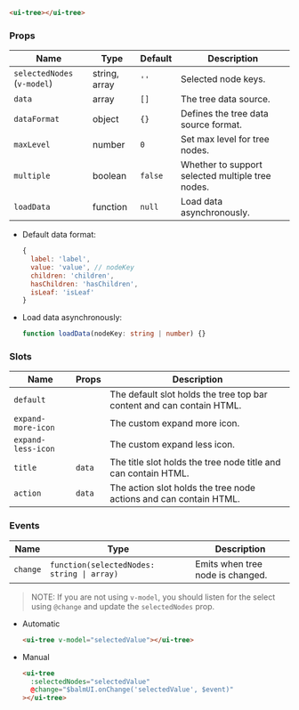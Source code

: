 ```html
<ui-tree></ui-tree>
```

### Props

| Name                        | Type          | Default | Description                                      |
| --------------------------- | ------------- | ------- | ------------------------------------------------ |
| `selectedNodes` (`v-model`) | string, array | `''`    | Selected node keys.                              |
| `data`                      | array         | `[]`    | The tree data source.                            |
| `dataFormat`                | object        | `{}`    | Defines the tree data source format.             |
| `maxLevel`                  | number        | `0`     | Set max level for tree nodes.                    |
| `multiple`                  | boolean       | `false` | Whether to support selected multiple tree nodes. |
| `loadData`                  | function      | `null`  | Load data asynchronously.                        |

- Default data format:

  ```js
  {
    label: 'label',
    value: 'value', // nodeKey
    children: 'children',
    hasChildren: 'hasChildren',
    isLeaf: 'isLeaf'
  }
  ```

- Load data asynchronously:

  ```ts
  function loadData(nodeKey: string | number) {}
  ```

### Slots

| Name               | Props  | Description                                                           |
| ------------------ | ------ | --------------------------------------------------------------------- |
| `default`          |        | The default slot holds the tree top bar content and can contain HTML. |
| `expand-more-icon` |        | The custom expand more icon.                                          |
| `expand-less-icon` |        | The custom expand less icon.                                          |
| `title`            | `data` | The title slot holds the tree node title and can contain HTML.        |
| `action`           | `data` | The action slot holds the tree node actions and can contain HTML.     |

### Events

| Name     | Type                                       | Description                      |
| -------- | ------------------------------------------ | -------------------------------- |
| `change` | `function(selectedNodes: string \| array)` | Emits when tree node is changed. |

> NOTE: If you are not using `v-model`, you should listen for the select using `@change` and update the `selectedNodes` prop.

- Automatic

  ```html
  <ui-tree v-model="selectedValue"></ui-tree>
  ```

- Manual

  ```html
  <ui-tree
    :selectedNodes="selectedValue"
    @change="$balmUI.onChange('selectedValue', $event)"
  ></ui-tree>
  ```
